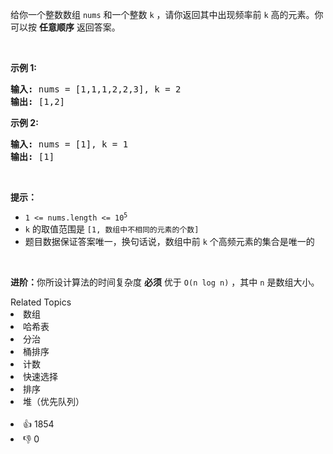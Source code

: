 <p>给你一个整数数组 <code>nums</code> 和一个整数 <code>k</code> ，请你返回其中出现频率前 <code>k</code> 高的元素。你可以按 <strong>任意顺序</strong> 返回答案。</p>

<p>&nbsp;</p>

<p><strong>示例 1:</strong></p>

<pre>
<strong>输入: </strong>nums = [1,1,1,2,2,3], k = 2
<strong>输出: </strong>[1,2]
</pre>

<p><strong>示例 2:</strong></p>

<pre>
<strong>输入: </strong>nums = [1], k = 1
<strong>输出: </strong>[1]</pre>

<p>&nbsp;</p>

<p><strong>提示：</strong></p>

<ul> 
 <li><code>1 &lt;= nums.length &lt;= 10<sup>5</sup></code></li> 
 <li><code>k</code> 的取值范围是 <code>[1, 数组中不相同的元素的个数]</code></li> 
 <li>题目数据保证答案唯一，换句话说，数组中前 <code>k</code> 个高频元素的集合是唯一的</li> 
</ul>

<p>&nbsp;</p>

<p><strong>进阶：</strong>你所设计算法的时间复杂度 <strong>必须</strong> 优于 <code>O(n log n)</code> ，其中 <code>n</code><em>&nbsp;</em>是数组大小。</p>

<div><div>Related Topics</div><div><li>数组</li><li>哈希表</li><li>分治</li><li>桶排序</li><li>计数</li><li>快速选择</li><li>排序</li><li>堆（优先队列）</li></div></div><br><div><li>👍 1854</li><li>👎 0</li></div>